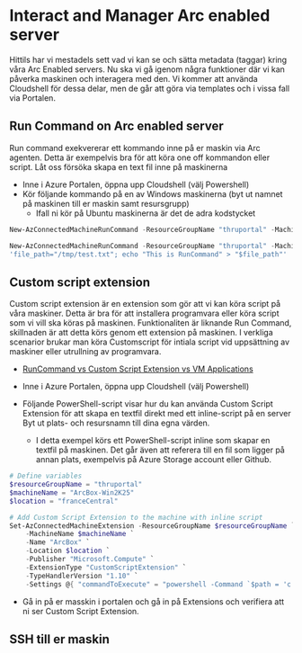 # Interact and Manager Arc enabled server
Hittils har vi mestadels sett vad vi kan se och sätta metadata (taggar) kring våra Arc Enabled servers. Nu ska vi gå igenom några funktioner där vi kan påverka maskinen och interagera med den. Vi kommer att använda Cloudshell för dessa delar, men de går att göra via templates och i vissa fall via Portalen.


## Run Command on Arc enabled server
Run command exekvererar ett kommando inne på er maskin via Arc agenten. Detta är exempelvis bra för att köra one off kommandon eller script. Låt oss försöka skapa en text fil inne på maskinerna

- Inne i Azure Portalen, öppna upp Cloudshell (välj Powershell)
- Kör följande kommando på en av Windows maskinerna (byt ut namnet på maskinen till er maskin samt resursgrupp)
    - Ifall ni kör på Ubuntu maskinerna är det de adra kodstycket
```powershell
New-AzConnectedMachineRunCommand -ResourceGroupName "thruportal" -MachineName "ArcBox-Win2K25" -Location "fraceCentral" -RunCommandName "RunCommandName" –SourceScript '$path =  "c:\lab\test.txt"; New-item -Path $path -force; Add-Content -Path $path -Value "This is RunCommand"'
```
```powershell
New-AzConnectedMachineRunCommand -ResourceGroupName "thruportal" -MachineName "Arcbox-Ubuntu-01" -Location "fraceCentral" -RunCommandName "RunCommandName" –SourceScript 'file_path="/tmp/test.txt"; echo "This is RunCommand" > "$file_path"'
'file_path="/tmp/test.txt"; echo "This is RunCommand" > "$file_path"'
```

## Custom script extension
Custom script extension är en extension som gör att vi kan köra script på våra maskiner. Detta är bra för att installera programvara eller köra script som vi vill ska köras på maskinen. Funktionaliten är liknande Run Command, skillnaden är att detta körs genom ett extension på maskinen. I verkliga scenarior brukar man köra Customscript för intiala script vid uppsättning av maskiner eller utrullning av programvara.
- [RunCommand vs Custom Script Extension vs VM Applications](https://devblogs.microsoft.com/azure-vm-runtime/runcommand-vs-custom-script-extension-vs-vm-applications/)

- Inne i Azure Portalen, öppna upp Cloudshell (välj Powershell)
- Följande PowerShell-script visar hur du kan använda Custom Script Extension för att skapa en textfil direkt med ett inline-script på en server Byt ut plats- och resursnamn till dina egna värden.
    - I detta exempel körs ett PowerShell-script inline som skapar en textfil på maskinen. Det går även att referera till en fil som ligger på annan plats, exempelvis på Azure Storage account eller Github.

```powershell
# Define variables
$resourceGroupName = "thruportal"
$machineName = "ArcBox-Win2K25"
$location = "franceCentral"

# Add Custom Script Extension to the machine with inline script
Set-AzConnectedMachineExtension -ResourceGroupName $resourceGroupName `
    -MachineName $machineName `
    -Name "ArcBox" `
    -Location $location `
    -Publisher "Microsoft.Compute" `
    -ExtensionType "CustomScriptExtension" `
    -TypeHandlerVersion "1.10" `
    -Settings @{ "commandToExecute" = "powershell -Command `$path = 'c:\\lab\\test2.txt'; New-Item -Path `$path -Force; Add-Content -Path `$path -Value 'This is Custom Script Extension'" }
```
- Gå in på er masskin i portalen och gå in på Extensions och verifiera att ni ser Custom Script Extension.

## SSH till er maskin













